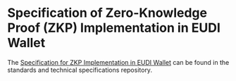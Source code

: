 # Specification of Zero-Knowledge Proof (ZKP) Implementation in EUDI Wallet

The [Specification for ZKP Implementation in EUDI Wallet](https://github.com/eu-digital-identity-wallet/eudi-doc-standards-and-technical-specifications/blob/main/docs/technical-specifications/ts4-zkp.md) can be found in the standards and technical specifications repository.

